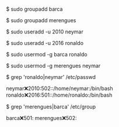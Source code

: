 $ sudo groupadd barca

$ sudo groupadd merengues

$ sudo useradd -u 2010 neymar

$ sudo useradd -u 2016 ronaldo

$ sudo usermod -g barca ronaldo

$ sudo usermod -g merengues neymar

$ grep 'ronaldo\|neymar' /etc/passwd

neymar:x:2010:502::/home/neymar:/bin/bash
ronaldo:x:2016:501::/home/ronaldo:/bin/bash

$ grep 'merengues\|barca' /etc/group

barca:x:501:
merengues:x:502:
